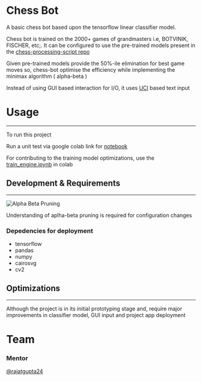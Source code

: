 # Chess Bot

A basic chess bot based upon the tensorflow linear classifier model.

Chess bot is trained on the 2000+ games of grandmasters i.e, BOTVINIK, FISCHER, etc;. It can be configured to use the pre-trained models present in the [chess-processing-script repo](https://github.com/Khushiyant/chess-processing-script/tree/main/model)

Given pre-trained models provide the 50%-ile elimination for best game moves so, chess-bot optimise the efficiency while implementing the minimax algorithm ( alpha-beta ) 

Instead of using GUI based interaction for I/O, it uses [UCI](https://www.chessprogramming.org/Algebraic_Chess_Notation) based text input

# Usage
---
To run this project 

Run a unit test via google colab link for [notebook](https://colab.research.google.com/github/Khushiyant/chess-linear-ml/blob/main/chess-ml/chess_engine.ipynb) 

For contributing to the training model optimizations, use the [train_engine.ipynb](https://colab.research.google.com/github/Khushiyant/chess-linear-ml/blob/main/chess-ml/train_engine.ipynb) in colab

## Development & Requirements
---
![Alpha Beta Pruning](https://static.javatpoint.com/tutorial/ai/images/alpha-beta-pruning-step3.png)

Understanding of aplha-beta pruning is required for configuration changes

### Depedencies for deployment
* tensorflow
* pandas
* numpy
* cairosvg
* cv2

## Optimizations
---
Although the project is in its initial prototyping stage and, require major improvements in classifier model, GUI input and project app deployment


# Team

### Mentor
[@rajatgupta24](https://github.com/rajatgupta24)

